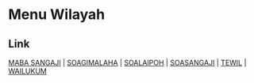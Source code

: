 # Menu Wilayah

## Link

[MABA SANGAJI](https://github.com/gigit-pemilu/pemilu-2024-82-maluku-utara/tree/main/pilpres/hitung-suara/sub/82-maluku-utara/sub/06-halmahera-timur/sub/10-kota-maba/sub/2005-maba-sangaji)
 | 
[SOAGIMALAHA](https://github.com/gigit-pemilu/pemilu-2024-82-maluku-utara/tree/main/pilpres/hitung-suara/sub/82-maluku-utara/sub/06-halmahera-timur/sub/10-kota-maba/sub/2004-soagimalaha)
 | 
[SOALAIPOH](https://github.com/gigit-pemilu/pemilu-2024-82-maluku-utara/tree/main/pilpres/hitung-suara/sub/82-maluku-utara/sub/06-halmahera-timur/sub/10-kota-maba/sub/2002-soalaipoh)
 | 
[SOASANGAJI](https://github.com/gigit-pemilu/pemilu-2024-82-maluku-utara/tree/main/pilpres/hitung-suara/sub/82-maluku-utara/sub/06-halmahera-timur/sub/10-kota-maba/sub/2003-soasangaji)
 | 
[TEWIL](https://github.com/gigit-pemilu/pemilu-2024-82-maluku-utara/tree/main/pilpres/hitung-suara/sub/82-maluku-utara/sub/06-halmahera-timur/sub/10-kota-maba/sub/2006-tewil)
 | 
[WAILUKUM](https://github.com/gigit-pemilu/pemilu-2024-82-maluku-utara/tree/main/pilpres/hitung-suara/sub/82-maluku-utara/sub/06-halmahera-timur/sub/10-kota-maba/sub/2001-wailukum)

